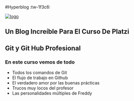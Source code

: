 #Hyperblog :tw-1f3c6:

[![logo](https://miro.medium.com/max/3000/1*MTXZ1795B0Y4vHnQs3j_-w.png "logo")](https://miro.medium.com/max/3000/1*MTXZ1795B0Y4vHnQs3j_-w.png "logo")

## **Un Blog Increíble Para El Curso De Platzi**

##  Git y Git Hub Profesional

### En este curso vemos de todo
* Todos los comandos de Git
* El flujo de trabajo en Github
* El verdadero amor por las buenas prácticas
* Trucos muy locos del profesor
* Las personalidades múltiples de Freddy

